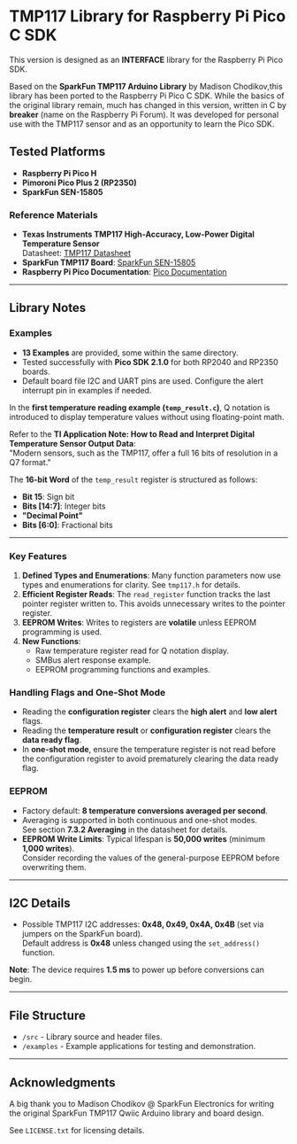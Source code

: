 # TMP117 Library for Raspberry Pi Pico C SDK

This version is designed as an **INTERFACE** library for the Raspberry Pi Pico SDK.

Based on the **SparkFun TMP117 Arduino Library** by Madison Chodikov,this library has been ported to the Raspberry Pi Pico C SDK. While the basics of the original library remain, much has changed in this version, written in C by **breaker** (name on the Raspberry Pi Forum). It was developed for personal use with the TMP117 sensor and as an opportunity to learn the Pico SDK.

## Tested Platforms
- **Raspberry Pi Pico H**
- **Pimoroni Pico Plus 2 (RP2350)**
- **SparkFun SEN-15805**

### Reference Materials
- **Texas Instruments TMP117 High-Accuracy, Low-Power Digital Temperature Sensor**  
  Datasheet: [TMP117 Datasheet](https://www.ti.com/lit/gpn/TMP117)
- **SparkFun TMP117 Board**: [SparkFun SEN-15805](https://www.sparkfun.com/products/15805)
- **Raspberry Pi Pico Documentation**: [Pico Documentation](https://www.raspberrypi.com/documentation/microcontrollers/)

---

## Library Notes

### Examples
- **13 Examples** are provided, some within the same directory.
- Tested successfully with **Pico SDK 2.1.0** for both RP2040 and RP2350 boards.
- Default board file I2C and UART pins are used. Configure the alert interrupt pin in examples if needed.

In the **first temperature reading example (`temp_result.c`)**, Q notation is introduced to display temperature values without using floating-point math.  

Refer to the **TI Application Note: How to Read and Interpret Digital Temperature Sensor Output Data**:  
"Modern sensors, such as the TMP117, offer a full 16 bits of resolution in a Q7 format."

The **16-bit Word** of the `temp_result` register is structured as follows:
- **Bit 15**: Sign bit  
- **Bits [14:7]**: Integer bits  
- **"Decimal Point"**  
- **Bits [6:0]**: Fractional bits  

---

### Key Features
1. **Defined Types and Enumerations**: Many function parameters now use types and enumerations for clarity. See `tmp117.h` for details.
2. **Efficient Register Reads**: The `read_register` function tracks the last pointer register written to. This avoids unnecessary writes to the pointer register.
3. **EEPROM Writes**: Writes to registers are **volatile** unless EEPROM programming is used.
4. **New Functions**:
   - Raw temperature register read for Q notation display.
   - SMBus alert response example.
   - EEPROM programming functions and examples.

### Handling Flags and One-Shot Mode
- Reading the **configuration register** clears the **high alert** and **low alert** flags.
- Reading the **temperature result** or **configuration register** clears the **data ready flag**.
- In **one-shot mode**, ensure the temperature register is not read before the configuration register to avoid prematurely clearing the data ready flag.

### EEPROM
- Factory default: **8 temperature conversions averaged per second**.
- Averaging is supported in both continuous and one-shot modes.  
  See section **7.3.2 Averaging** in the datasheet for details.
- **EEPROM Write Limits**: Typical lifespan is **50,000 writes** (minimum **1,000 writes**).  
  Consider recording the values of the general-purpose EEPROM before overwriting them.

---

## I2C Details
- Possible TMP117 I2C addresses: **0x48, 0x49, 0x4A, 0x4B** (set via jumpers on the SparkFun board).  
  Default address is **0x48** unless changed using the `set_address()` function.

**Note**: The device requires **1.5 ms** to power up before conversions can begin.

---

## File Structure
- `/src` - Library source and header files.
- `/examples` - Example applications for testing and demonstration.

---

## Acknowledgments
A big thank you to Madison Chodikov @ SparkFun Electronics for writing the original SparkFun TMP117 Qwiic Arduino library and board design.

See `LICENSE.txt` for licensing details.
